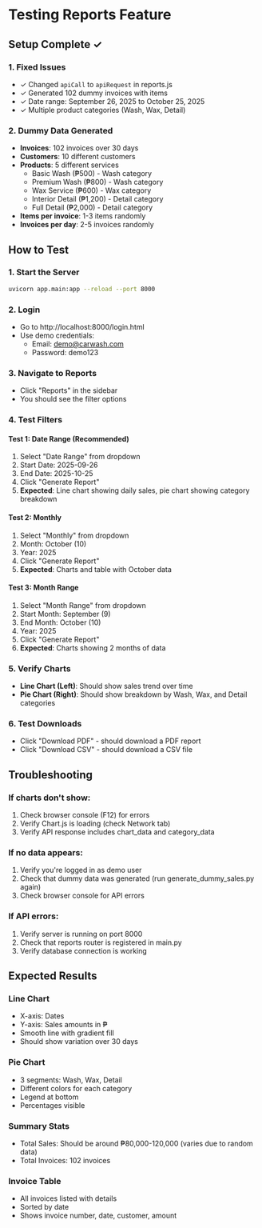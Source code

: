 # Testing Reports Feature

## Setup Complete ✓

### 1. Fixed Issues
- ✓ Changed `apiCall` to `apiRequest` in reports.js
- ✓ Generated 102 dummy invoices with items
- ✓ Date range: September 26, 2025 to October 25, 2025
- ✓ Multiple product categories (Wash, Wax, Detail)

### 2. Dummy Data Generated
- **Invoices**: 102 invoices over 30 days
- **Customers**: 10 different customers
- **Products**: 5 different services
  - Basic Wash (₱500) - Wash category
  - Premium Wash (₱800) - Wash category
  - Wax Service (₱600) - Wax category
  - Interior Detail (₱1,200) - Detail category
  - Full Detail (₱2,000) - Detail category
- **Items per invoice**: 1-3 items randomly
- **Invoices per day**: 2-5 invoices randomly

## How to Test

### 1. Start the Server
```bash
uvicorn app.main:app --reload --port 8000
```

### 2. Login
- Go to http://localhost:8000/login.html
- Use demo credentials:
  - Email: demo@carwash.com
  - Password: demo123

### 3. Navigate to Reports
- Click "Reports" in the sidebar
- You should see the filter options

### 4. Test Filters

#### Test 1: Date Range (Recommended)
1. Select "Date Range" from dropdown
2. Start Date: 2025-09-26
3. End Date: 2025-10-25
4. Click "Generate Report"
5. **Expected**: Line chart showing daily sales, pie chart showing category breakdown

#### Test 2: Monthly
1. Select "Monthly" from dropdown
2. Month: October (10)
3. Year: 2025
4. Click "Generate Report"
5. **Expected**: Charts and table with October data

#### Test 3: Month Range
1. Select "Month Range" from dropdown
2. Start Month: September (9)
3. End Month: October (10)
4. Year: 2025
5. Click "Generate Report"
6. **Expected**: Charts showing 2 months of data

### 5. Verify Charts
- **Line Chart (Left)**: Should show sales trend over time
- **Pie Chart (Right)**: Should show breakdown by Wash, Wax, and Detail categories

### 6. Test Downloads
- Click "Download PDF" - should download a PDF report
- Click "Download CSV" - should download a CSV file

## Troubleshooting

### If charts don't show:
1. Check browser console (F12) for errors
2. Verify Chart.js is loading (check Network tab)
3. Verify API response includes chart_data and category_data

### If no data appears:
1. Verify you're logged in as demo user
2. Check that dummy data was generated (run generate_dummy_sales.py again)
3. Check browser console for API errors

### If API errors:
1. Verify server is running on port 8000
2. Check that reports router is registered in main.py
3. Verify database connection is working

## Expected Results

### Line Chart
- X-axis: Dates
- Y-axis: Sales amounts in ₱
- Smooth line with gradient fill
- Should show variation over 30 days

### Pie Chart
- 3 segments: Wash, Wax, Detail
- Different colors for each category
- Legend at bottom
- Percentages visible

### Summary Stats
- Total Sales: Should be around ₱80,000-120,000 (varies due to random data)
- Total Invoices: 102 invoices

### Invoice Table
- All invoices listed with details
- Sorted by date
- Shows invoice number, date, customer, amount
